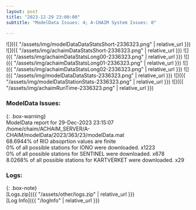 ```yaml
---
layout: post
title: "2023-12-29 23:00:00"
subtitle: "ModelData Issues: 4; A-CHAIM System Issues: 0"

---
```


![]({{ "/assets/img/modelDataDataStatsShort-2336323.png" | relative_url }})
![]({{ "/assets/img/achaimDataStatsShort-2336323.png" | relative_url }})
![]({{ "/assets/img/achaimDataStatsLong00-2336323.png" | relative_url }})
![]({{ "/assets/img/achaimDataStatsLong01-2336323.png" | relative_url }})
![]({{ "/assets/img/achaimDataStatsLong02-2336323.png" | relative_url }})
![]({{ "/assets/img/modelDataDataStats-2336323.png" | relative_url }})
![]({{ "/assets/img/modelDataStationStats-2336323.png" | relative_url }})
![]({{ "/assets/img/achaimRunTime-2336323.png" | relative_url }})


### ModelData Issues:  
  
{: .box-warning}  
 ModelData report for 29-Dec-2023 23:15:07   
 /home/chaim/ACHAIM_SERVER/A-CHAIM/modelData/2023/363/23/modelData.mat   
 68.6944% of RIO absoprtion values are finite   
 0% of all possible stations for IONO were downloaded. x1223   
 0% of all possible stations for SENTINEL were downloaded. x678   
 8.0268% of all possible stations for KARTVERKET were downloaded. x29   
  


### Logs:  
  
{: .box-note}  
[Logs.zip]({{ "/assets/other/logs.zip" | relative_url }})  
[Log Info]({{ "/logInfo" | relative_url }})  
